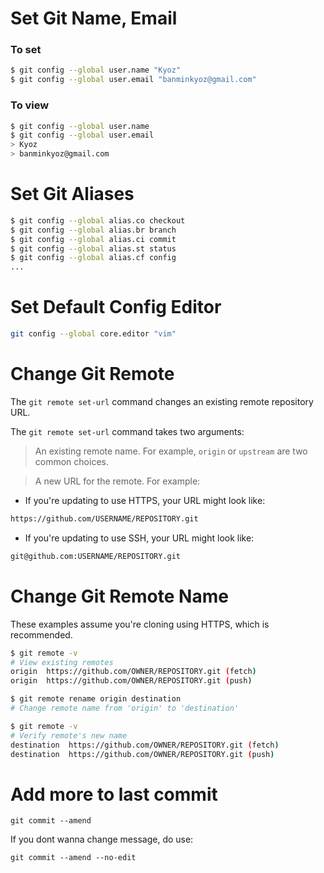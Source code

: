 # Set Git Name, Email

### To set
```sh
$ git config --global user.name "Kyoz"
$ git config --global user.email "banminkyoz@gmail.com"

```

### To view

```sh
$ git config --global user.name
$ git config --global user.email
> Kyoz
> banminkyoz@gmail.com
```


# Set Git Aliases

```sh
$ git config --global alias.co checkout
$ git config --global alias.br branch
$ git config --global alias.ci commit
$ git config --global alias.st status
$ git config --global alias.cf config
...
```

# Set Default Config Editor

```sh
git config --global core.editor "vim"
```

# Change Git Remote

The  `git remote set-url`  command changes an existing remote repository URL.

The  `git remote set-url`  command takes two arguments:

> An existing remote name. For example, `origin` or `upstream` are two common choices.

> A new URL for the remote. For example:

* If you're updating to use HTTPS, your URL might look like:
```sh
https://github.com/USERNAME/REPOSITORY.git
```

* If you're updating to use SSH, your URL might look like:
```sh
git@github.com:USERNAME/REPOSITORY.git
```

# Change Git Remote Name

These examples assume you're cloning using HTTPS, which is recommended.

```sh
$ git remote -v
# View existing remotes
origin  https://github.com/OWNER/REPOSITORY.git (fetch)
origin  https://github.com/OWNER/REPOSITORY.git (push)

$ git remote rename origin destination
# Change remote name from 'origin' to 'destination'

$ git remote -v
# Verify remote's new name
destination  https://github.com/OWNER/REPOSITORY.git (fetch)
destination  https://github.com/OWNER/REPOSITORY.git (push)
```

# Add more to last commit

```
git commit --amend
```

If you dont wanna change message, do use:

```
git commit --amend --no-edit
```


